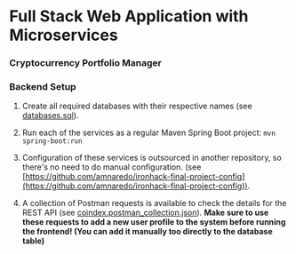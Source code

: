 # Full Stack Web Application with Microservices
### Cryptocurrency Portfolio Manager

### Backend Setup

1. Create all required databases with their respective names (see [databases.sql](databases.sql)).

2. Run each of the services as a regular Maven Spring Boot project: `mvn spring-boot:run`

3. Configuration of these services is outsourced in another repository, so there's no need to do manual configuration. (see [https://github.com/amnaredo/ironhack-final-project-config](https://github.com/amnaredo/ironhack-final-project-config)).

4. A collection of Postman requests is available to check the details for the REST API (see [coindex.postman_collection.json](coindex.postman_collection.json)). **Make sure to use these requests to add a new user profile to the system before running the frontend! (You can add it manually too directly to the database table)**


